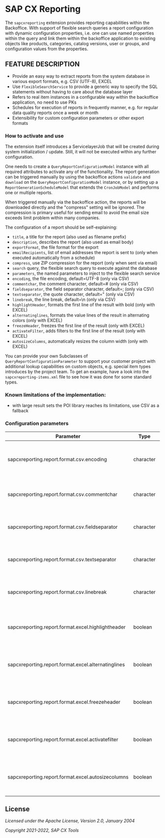 # SAP CX Reporting

The `sapcxreporting` extension provides reporting capabilities within the Backoffice. With support of flexible search queries a report
configuration with dynamic configuration properties, i.e. one can use named properties within the query and link them within the backoffice
application to existing objects like products, categories, catalog versions, user or groups, and configuration values from the properties.

## FEATURE DESCRIPTION

- Provide an easy way to extract reports from the system database in various export formats, e.g. CSV (UTF-8), EXCEL
- Use `FlexibleSearchService` to provide a generic way to specify the SQL statements without having to care about the database layer
- Refers to real item instances in a configurable way within the backoffice application, no need to use PKs
- Schedules for execution of reports in frequently manner, e.g. for regular data quality reports once a week or month
- Extensibility for custom configuration parameters or other export formats

### How to activate and use

The extension itself introduces a ServicelayerJob that will be created during system initialization / update. Still, it will not be
executed within any further configuration.

One needs to create a `QueryReportConfigurationModel` instance with all required attributes to activate any of the functionality. The
report generation can be triggered manually by using the backoffice actions `validate` and `download` on the
`QueryReportConfigurationModel` instance, or by setting up a `ReportGenerationScheduleModel` that extends the `CronJobModel` and performs
one or multiple reports.

When triggered manually via the backoffice action, the reports will be downloaded directly and the "compress" setting will be ignored.
The compression is primary useful for sending email to avoid the email size exceeds limit problem within many companies.  

The configuration of a report should be self-explaining:
- `title`, a title for the report (also used as filename prefix)
- `description`, describes the report (also used as email body)
- `exportFormat`, the file format for the export
- `emailRecipients`, list of email addresses the report is sent to (only when executed automatically from a schedule)
- `compress`, use ZIP compression for the report (only when sent via email)
- `search` query, the flexible search query to execute against the database
- `parameters`, the named parameters to inject to the flexible search service
- `encoding`, the file encoding, default=UTF-8 (only via CSV)
- `commentchar`, the comment character, default=# (only via CSV)
- `fieldseparator`, the field separator character, default=; (only via CSV)
- `textseparator`, the quote character, default=" (only via CSV)
- `linebreak`, the line break, default=\n (only via CSV)
- `highlightHeader`, formats the first line of the result with bold (only with EXCEL)
- `alternatinglines`, formats the value lines of the result in alternating colors (only with EXCEL)
- `freezeHeader`, freezes the first line of the result (only with EXCEL)
- `activateFilter`, adds filters to the first line of the result (only with EXCEL)
- `autosizeColumns`, automatically resizes the column width (only with EXCEL)
          
You can provide your own Subclasses of `QueryReportConfigurationParameter` to support your customer project with additional lookup
capabilities on custom objects, e.g. special item types introduces by the project team. To get an example, have a look into the
`sapcxreporting-items.xml` file to see how it was done for some standard types.

### Known limitations of the implementation:
- with large result sets the POI library reaches its limitations, use CSV as a fallback

### Configuration parameters

| Parameter | Type | Description |
|-----------|------|-------------|
| sapcxreporting.report.format.csv.encoding | character | default option for new reports, default: `UTF-8` |
| sapcxreporting.report.format.csv.commentchar | character | default option for new reports, default: `#` |
| sapcxreporting.report.format.csv.fieldseparator | character | default option for new reports, default: `;` |
| sapcxreporting.report.format.csv.textseparator | character | default option for new reports, default: `"` |
| sapcxreporting.report.format.csv.linebreak | character | default option for new reports, default: `\n` |
| sapcxreporting.report.format.excel.highlightheader | boolean | default option for new reports, default: `false` |
| sapcxreporting.report.format.excel.alternatinglines | boolean | default option for new reports, default: `false` |
| sapcxreporting.report.format.excel.freezeheader | boolean | default option for new reports, default: `true` |
| sapcxreporting.report.format.excel.activatefilter | boolean | default option for new reports, default: `true` |
| sapcxreporting.report.format.excel.autosizecolumns | boolean | default option for new reports, default: `true` |



## License

_Licensed under the Apache License, Version 2.0, January 2004_

_Copyright 2021-2022, SAP CX Tools_
